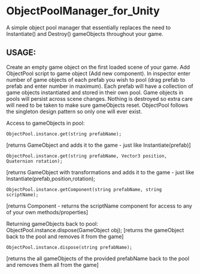 # ObjectPoolManager_for_Unity
A simple object pool manager that essentially replaces the need to Instantiate() and Destroy() gameObjects throughout your game.


## USAGE:
Create an empty game object on the first loaded scene of your game.
Add ObjectPool script to game object (Add new component).
In inspector enter number of game objects of each prefab you wish to pool (drag prefab to prefab and enter number in maximum).
Each prefab will have a collection of game objects instantiated and stored in their own pool.
Game objects in pools will persist across scene changes. Nothing is destroyed so extra care will need to be taken to make sure gameObjects reset.
ObjectPool follows the singleton design pattern so only one will ever exist.


Access to gameObjects in pool:

	ObjectPool.instance.get(string prefabName);
[returns GameObject and adds it to the game - just like Instantiate(prefab)]

	ObjectPool.instance.get(string prefabName, Vector3 position, Quaternion rotation);
[returns GameObject with transformations and adds it to the game - just like Instantiate(prefab,position,rotation);

	ObjectPool.instance.getComponent(string prefabName, string scriptName);
[returns Component - returns the scriptName component for access to any of your own methods/properties]


Returning gameObjects back to pool:
	ObjectPool.instance.dispose(GameObject obj);
[returns the gameObject back to the pool and removes it from the game]

	ObjectPool.instance.dispose(string prefabName);
[returns the all gameObjects of the provided prefabName back to the pool and removes them all from the game]
